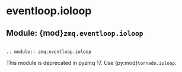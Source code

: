# eventloop.ioloop

## Module: {mod}`zmq.eventloop.ioloop`

```{currentmodule} zmq.eventloop.ioloop
```

```{eval-rst}
.. module:: zmq.eventloop.ioloop

```

This module is deprecated in pyzmq 17.
Use {py:mod}`tornado.ioloop`.
